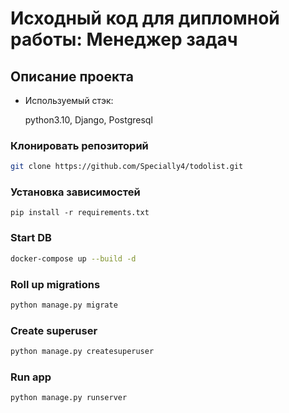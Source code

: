 # Исходный код для дипломной работы: Менеджер задач


## Описание проекта
- Используемый стэк:

  python3.10, Django, Postgresql

### Клонировать репозиторий

```sh
git clone https://github.com/Specially4/todolist.git
```

### Установка зависимостей
```shell
pip install -r requirements.txt
```

### Start DB

```sh
docker-compose up --build -d
```

### Roll up migrations

```sh
python manage.py migrate
```

### Create superuser

```sh
python manage.py createsuperuser
```

### Run app


```sh
python manage.py runserver
```
